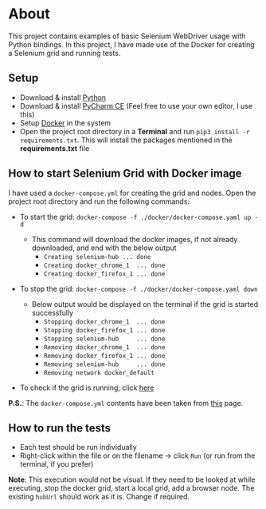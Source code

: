 # About

This project contains examples of basic Selenium WebDriver usage with Python bindings.
In this project, I have made use of the Docker for creating a Selenium grid and running tests.


## Setup

* Download & install [Python](https://www.python.org/downloads/)
* Download & install [PyCharm CE](https://www.jetbrains.com/pycharm/download/#section=mac) (Feel free to use your own editor, I use this)
* Setup [Docker](https://docs.docker.com/get-started/) in the system
* Open the project root directory in a **Terminal** and run ```pip3 install -r requirements.txt```. This will install the packages mentioned in the **requirements.txt** file

## How to start Selenium Grid with Docker image
I have used a ```docker-compose.yml``` for creating the grid and nodes. Open the project root directory and run the following commands:
- To start the grid: ```docker-compose -f ./docker/docker-compose.yaml up -d```
    * This command will download the docker images, if not already downloaded, and end with the below output
        * ```Creating selenium-hub ... done```
        * ```Creating docker_chrome_1  ... done```
        * ```Creating docker_firefox_1 ... done```

- To stop the grid: ```docker-compose -f ./docker/docker-compose.yaml down```
    * Below output would be displayed on the terminal if the grid is started successfully
        * ```Stopping docker_chrome_1  ... done```
        * ```Stopping docker_firefox_1 ... done```
        * ```Stopping selenium-hub     ... done```
        * ```Removing docker_chrome_1  ... done```
        * ```Removing docker_firefox_1 ... done```
        * ```Removing selenium-hub     ... done```
        * ```Removing network docker_default```

- To check if the grid is running, click [here](http://localhost:4444/grid/console)

**P.S.**: The ```docker-compose.yml``` contents have been taken from [this](https://github.com/SeleniumHQ/docker-selenium#version-3) page.

## How to run the tests
* Each test should be run individually
* Right-click within the file or on the filename -> click ```Run``` (or run from the terminal, if you prefer)

**Note**: This execution would not be visual. If they need to be looked at while executing, stop the docker grid, start a local grid, add a browser node. The existing ```hubUrl``` should work as it is. Change if required.